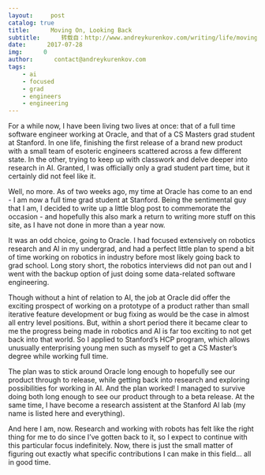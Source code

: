 ```yaml
---
layout:     post
catalog: true
title:      Moving On, Looking Back
subtitle:      转载自：http://www.andreykurenkov.com/writing/life/moving-on-looking-back/
date:      2017-07-28
img:      0
author:      contact@andreykurenkov.com
tags:
    - ai
    - focused
    - grad
    - engineers
    - engineering
---
```


For a while now, I have been living two lives at once: that of a full time software engineer working at Oracle, and that of a CS Masters grad student at Stanford. In one life, finishing the first release of a brand new product with a small team of esoteric engineers scattered across a few different state. In the other, trying to keep up with classwork and delve deeper into research in AI. Granted, I was officially only a grad student part time, but it certainly did not feel like it.

Well, no more. As of two weeks ago, my time at Oracle has come to an end - I am now a full time grad student at Stanford. Being the sentimental guy that I am, I decided to write up a little blog post to commemorate the occasion - and hopefully this also mark a return to writing more stuff on this site, as I have not done in more than a year now.

It was an odd choice, going to Oracle. I had focused extensively on robotics research and AI in my undergrad, and had a perfect little plan to spend a bit of time working on robotics in industry before most likely going back to grad school. Long story short, the robotics interviews did not pan out and I went with the backup option of just doing some data-related software engineering.

Though without a hint of relation to AI, the job at Oracle did offer the exciting prospect of working on a prototype of a product rather than small iterative feature development or bug fixing as would be the case in almost all entry level positions. But, within a short period there it became clear to me the progress being made in robotics and AI is far too exciting to not get back into that world. So I applied to Stanford’s HCP program, which allows unusually enterprising young men such as myself to get a CS Master’s degree while working full time.

The plan was to stick around Oracle long enough to hopefully see our product through to release, while getting back into research and exploring possibilities for working in AI. And the plan worked! I managed to survive doing both long enough to see our product through to a beta release. At the same time, I have become a research assistent at the Stanford AI lab (my name is listed here and everything).

And here I am, now. Research and working with robots has felt like the right thing for me to do since I’ve gotten back to it, so I expect to continue with this particular focus indefinitely. Now, there is just the small matter of figuring out exactly what specific contributions I can make in this field… all in good time.

